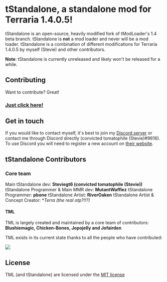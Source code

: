 # tStandalone, a standalone mod for Terraria 1.4.0.5!

tStandalone is an open-source, heavily modified fork of tModLoader's 1.4 beta branch. tStandalone is **not** a mod loader and never will be a mod loader.
tStandalone is a combination of different modifications for Terraria 1.4.0.5 by myself (Stevie) and other contributors.

**Note**: tStandalone is currently unreleased and likely won't be released for a while.

## Contributing

Want to contribute? Great!

### [Just click **here**!](https://github.com/tStandalone/tStandalone/wiki/Contributing)

## Get in touch

If you would like to contact myself, it's best to join my [Discord server](https://discord.com/invite/qrZ4Bpz) or contact me through Discord directly (convicted tomatophile (Stevie)#9616). To use Discord you will need to register a new account on [their website](https://discordapp.com/).

## tStandalone Contributors
### Core team
Main tStandalone dev: **Steviegt6 (convicted tomatophile (Stevie))**
tStandalone Programmer & Main MMR dev: **MutantWafflez**
tStandalone Programmer: **pbone**
tStandalone Artist: **RiverOaken**
tStandalone Artist & Concept Creator: **Terra (the real otp?!!?)*

#### TML
TML is largely created and maintained by a core team of contributors: **Blushiemagic, Chicken-Bones, Jopojelly and Jofairden**

TML exists in its current state thanks to all the people who have contributed:

<a href="https://github.com/tModLoader/tModLoader/graphs/contributors">
<img src="https://opencollective.com/tModLoader/contributors.svg?height=215&width=890&button=false" />
</a>

## License
TML (and tStandalone) are licensed under the [MIT license](https://github.com/tModLoader/tModLoader/blob/master/LICENSE)
